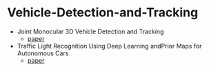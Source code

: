 # Vehicle-Detection-and-Tracking
* Joint Monocular 3D Vehicle Detection and Tracking
  + [paper](https://arxiv.org/pdf/1811.10742.pdf)
* Traffic Light Recognition Using Deep Learning andPrior Maps for Autonomous Cars
  + [paper](https://arxiv.org/pdf/1906.11886.pdf)
  
  

